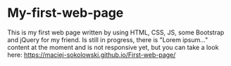 # My-first-web-page

This is my first web page written by using HTML, CSS, JS, some Bootstrap and jQuery for my friend. Is still in progress, there is "Lorem ipsum..." content at the moment and is not responsive yet, but you can take a look here: https://maciej-sokolowski.github.io/First-web-page/ 
